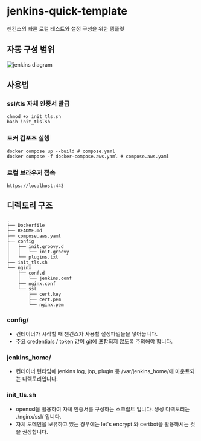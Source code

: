 # jenkins-quick-template

젠킨스의 빠른 로컬 테스트와 설정 구성을 위한 템플릿

## 자동 구성 범위
![jenkins diagram](https://github.com/user-attachments/assets/ca8b780f-473f-4254-a722-4a6da3a24309)

## 사용법

### ssl/tls 자체 인증서 발급 
```shell
chmod +x init_tls.sh
bash init_tls.sh
```

### 도커 컴포즈 실행
```shell
docker compose up --build # compose.yaml
docker compose -f docker-compose.aws.yaml # compose.aws.yaml
```

### 로컬 브라우저 접속
```shell
https://localhost:443
```

## 디렉토리 구조

```
.
├── Dockerfile
├── README.md
├── compose.aws.yaml
├── config
│   ├── init.groovy.d
│   │   └── init.groovy
│   └── plugins.txt
├── init_tls.sh
└── nginx
    ├── conf.d
    │   └── jenkins.conf
    ├── nginx.conf
    └── ssl
        ├── cert.key
        ├── cert.pem
        └── nginx.pem
```

### config/

  - 컨테이너가 시작할 때 젠킨스가 사용할 설정파일들을 넣어둡니다.
  - 주요 credentials / token 값이 git에 포함되지 않도록 주의해야 합니다.

### jenkins_home/

  - 컨테이너 런타임에 jenkins log, jop, plugin 등 /var/jenkins_home/에 마운트되는 디렉토리입니다.

### init_tls.sh

  - openssl을 활용하여 자체 인증서를 구성하는 스크립트 입니다.
  생성 디렉토리는 ./nginx/ssl/ 입니다.
  - 자체 도메인을 보유하고 있는 경우에는 let's encrypt 와 certbot을 활용하시는 것을 권장합니다.
